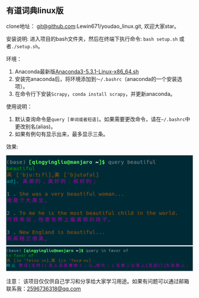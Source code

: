 ## 有道词典linux版

clone地址： git@github.com:Lewin671/youdao_linux.git, 欢迎大家star。

安装说明: 进入项目的bash文件夹，然后在终端下执行命令:
`bash setup.sh` 或者`./setup.sh`。

环境：
1. Anaconda最新版[Anaconda3-5.3.1-Linux-x86_64.sh](https://mirrors.tuna.tsinghua.edu.cn/anaconda/archive/Anaconda3-5.3.1-Linux-x86_64.sh)
2. 安装完anaconda后，将环境添加到`～/.bashrc`（anaconda的一个安装选项）。
3. 在命令行下安装`Scrapy`，`conda install scrapy`，并更新anaconda。
   
使用说明：
1. 默认查询命令是`query [单词或者短语]`。如果需要更改命令，请在`~/.bashrc`中更改别名(alias)。
2. 如果有例句有显示出来，最多显示三条。
   
效果:

![example1](./pic/example1.png)
![example2](./pic/example2.png)


注意： 该项目仅仅供自己学习和分享给大家学习用途。如果有问题可以通过邮箱联系我：2596736318@qq.com